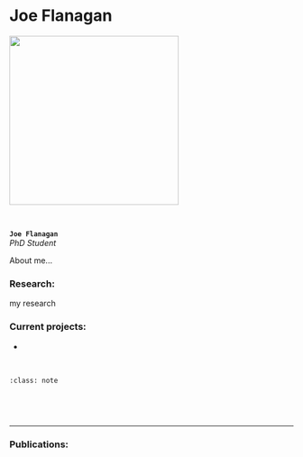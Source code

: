 # Joe Flanagan  


<img src="https://www.beckenhamrunning.co.uk/wp-content/uploads/2020/02/Person-silhouette.png" width="300">


&nbsp;

**`Joe Flanagan`**  
_PhD Student_  
[<i class="fa-brands fa-twitter fa-lg" style="color:#2a67cf"></i>](https://www.twitter.com)
[<i class="fa-brands fa-linkedin-in fa-lg" style="color:#5a97d8"></i>](https://www.linkedin.com)
[<i class="fa-brands fa-researchgate" style="color: #57dba8;"></i>](https://www.researchgate.com)
[<i class="fa-brands fa-orcid" style="color: #6eee5d;"></i>](https://www.orcid.org)
[<i class="fa-brands fa-github" style="color: #696969;"></i>](https://www.github.com)
[<i class="fa-solid fa-building-columns" style="color: #d74242;"></i>](http://www.bristol.ac.uk/phys-pharm-neuro/)
[<i class="fa-solid fa-envelope"></i>](mailto:USERNAME@ORGANIZATION.NET)

About me... 

### Research:
 
my research 


### Current projects:

- 


&nbsp;


```{admonition} Outside of the lab
:class: note



``` 


&nbsp;

---


### Publications:

